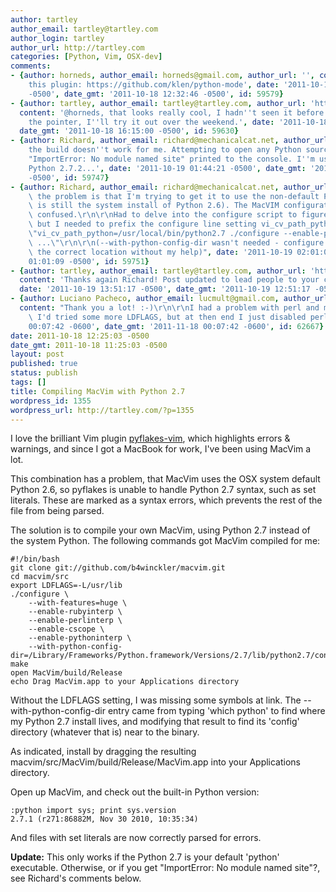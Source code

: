 ```yaml
---
author: tartley
author_email: tartley@tartley.com
author_login: tartley
author_url: http://tartley.com
categories: [Python, Vim, OSX-dev]
comments:
- {author: horneds, author_email: horneds@gmail.com, author_url: '', content: 'Check
    this plugin: https://github.com/klen/python-mode', date: '2011-10-18 13:32:46
    -0500', date_gmt: '2011-10-18 12:32:46 -0500', id: 59579}
- {author: tartley, author_email: tartley@tartley.com, author_url: 'http://tartley.com',
  content: '@horneds, that looks really cool, I hadn''t seen it before. Thanks for
    the pointer, I''ll try it out over the weekend.', date: '2011-10-18 17:15:00 -0500',
  date_gmt: '2011-10-18 16:15:00 -0500', id: 59630}
- {author: Richard, author_email: richard@mechanicalcat.net, author_url: '', content: 'Sadly
    the build doesn''t work for me. Attempting to open any Python source results in
    "ImportError: No module named site" printed to the console. I''m using a built-from-source
    Python 2.7.2...', date: '2011-10-19 01:44:21 -0500', date_gmt: '2011-10-19 00:44:21
    -0500', id: 59747}
- {author: Richard, author_email: richard@mechanicalcat.net, author_url: '', content: "Ah,\
    \ the problem is that I'm trying to get it to use the non-default Python (my default\
    \ is still the system install of Python 2.6). The MacVIM configuration gets mighty\
    \ confused.\r\n\r\nHad to delve into the configure script to figure this out,\
    \ but I needed to prefix the configure line setting vi_cv_path_python:\r\n\r\n\
    \"vi_cv_path_python=/usr/local/bin/python2.7 ./configure --enable-pythoninterp\
    \ ...\"\r\n\r\n(--with-python-config-dir wasn't needed - configure determined\
    \ the correct location without my help)", date: '2011-10-19 02:01:09 -0500', date_gmt: '2011-10-19
    01:01:09 -0500', id: 59751}
- {author: tartley, author_email: tartley@tartley.com, author_url: 'http://tartley.com',
  content: 'Thanks again Richard! Post updated to lead people to your comment. :-)',
  date: '2011-10-19 13:51:17 -0500', date_gmt: '2011-10-19 12:51:17 -0500', id: 59891}
- {author: Luciano Pacheco, author_email: lucmult@gmail.com, author_url: 'http://blog.lucmult.com.br',
  content: "Thank you a lot! :-)\r\n\r\nI had a problem with perl and missing symbols,\
    \ I'd tried some more LDFLAGS, but at then end I just disabled perl.", date: '2011-11-18
    00:07:42 -0600', date_gmt: '2011-11-18 00:07:42 -0600', id: 62667}
date: 2011-10-18 12:25:03 -0500
date_gmt: 2011-10-18 11:25:03 -0500
layout: post
published: true
status: publish
tags: []
title: Compiling MacVim with Python 2.7
wordpress_id: 1355
wordpress_url: http://tartley.com/?p=1355
---
```


I love the brilliant Vim plugin
[pyflakes-vim](http://www.vim.org/scripts/script.php?script_id=2441),
which highlights errors & warnings, and since I got a MacBook for work,
I've been using MacVim a lot.

This combination has a problem, that MacVim uses the OSX system default
Python 2.6, so pyflakes is unable to handle Python 2.7 syntax, such as
set literals. These are marked as a syntax errors, which prevents the
rest of the file from being parsed.

The solution is to compile your own MacVim, using Python 2.7 instead of
the system Python. The following commands got MacVim compiled for me:

``` {lang="bash"}
#!/bin/bash
git clone git://github.com/b4winckler/macvim.git
cd macvim/src
export LDFLAGS=-L/usr/lib
./configure \
    --with-features=huge \
    --enable-rubyinterp \
    --enable-perlinterp \
    --enable-cscope \
    --enable-pythoninterp \
    --with-python-config-dir=/Library/Frameworks/Python.framework/Versions/2.7/lib/python2.7/config
make
open MacVim/build/Release
echo Drag MacVim.app to your Applications directory
```

Without the LDFLAGS setting, I was missing some symbols at link. The
--with-python-config-dir entry came from typing 'which python' to find
where my Python 2.7 install lives, and modifying that result to find its
'config' directory (whatever that is) near to the binary.

As indicated, install by dragging the resulting
macvim/src/MacVim/build/Release/MacVim.app into your Applications
directory.

Open up MacVim, and check out the built-in Python version:

``` {lang="vim"}
:python import sys; print sys.version
2.7.1 (r271:86882M, Nov 30 2010, 10:35:34)
```

And files with set literals are now correctly parsed for errors.

**Update:** This only works if the Python 2.7 is your default 'python'
executable. Otherwise, or if you get "ImportError: No module named
site"?, see Richard's comments below.
